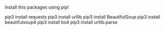 Install this packages using pip!

pip3 install requests
pip3 install urllib
pip3 install BeautifulSoup
pip3 install beautifulsoup4
pip3 install bs4
pip3 install urllib.parse
